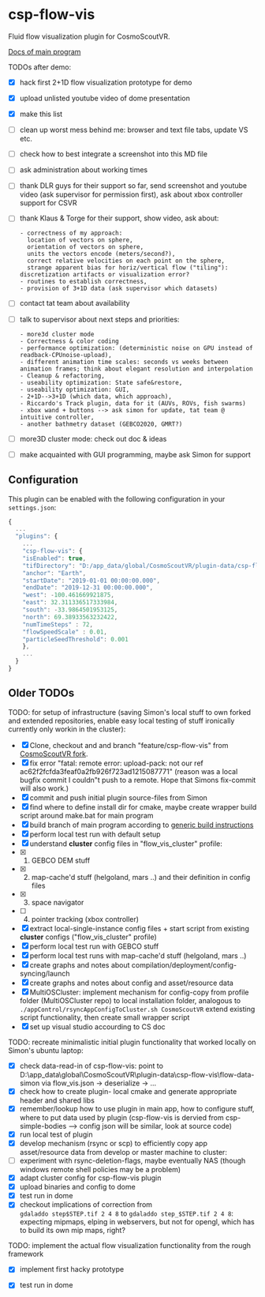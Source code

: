 # csp-flow-vis

Fluid flow visualization plugin for CosmoScoutVR.


[Docs of main program](https://github.com/cosmoscout/cosmoscout-vr/tree/develop/docs)


TODOs after demo:

- [x] hack first 2+1D flow visualization prototype for demo
- [x] upload unlisted youtube video of dome presentation
- [x] make this list
- [ ] clean up worst mess behind me: browser and text file tabs, update VS etc.
- [ ] check how to best integrate a screenshot into this MD file

- [ ] ask administration about working times
- [ ] thank DLR guys for their support so far, send screenshot and youtube video (ask supervisor for permission first), 
      ask about xbox controller support for CSVR
- [ ] thank Klaus & Torge for their support, show video, ask about:

      - correctness of my approach: 
        location of vectors on sphere, 
        orientation of vectors on sphere, 
        units the vectors encode (meters/second?), 
        correct relative velocities on each point on the sphere, 
        strange apparent bias for horiz/vertical flow ("tiling"): discretization artifacts or visualization error?
      - routines to establish correctness,
      - provision of 3+1D data (ask supervisor which datasets)

- [ ] contact tat team about availability

- [ ] talk to supervisor about next steps and priorities: 

      - more3d cluster mode
      - Correctness & color coding
      - performance optimization: (deterministic noise on GPU instead of readback-CPUnoise-upload), 
      - different animation time scales: seconds vs weeks between animation frames; think about elegant resolution and interpolation
      - Cleanup & refactoring, 
      - useability optimization: State safe&restore,
      - useability optimization: GUI, 
      - 2+1D-->3+1D (which data, which approach), 
      - Riccardo's Track plugin, data for it (AUVs, ROVs, fish swarms)
      - xbox wand + buttons --> ask simon for update, tat team @ intuitive controller,
      - another bathmetry dataset (GEBCO2020, GMRT?)

- [ ] more3D cluster mode: check out  doc & ideas


- [ ] make acquainted with GUI programming, maybe ask Simon for support










## Configuration

This plugin can be enabled with the following configuration in your `settings.json`:

```javascript
{
  ...
  "plugins": {
    ...
    "csp-flow-vis": {
	"isEnabled": true,
	"tifDirectory": "D:/app_data/global/CosmoScoutVR/plugin-data/csp-flow-vis/flow-data-simon",
	"anchor": "Earth",
	"startDate": "2019-01-01 00:00:00.000",
	"endDate": "2019-12-31 00:00:00.000",		
	"west": -100.461669921875, 
	"east": 32.311336517333984, 
	"south": -33.9864501953125, 
	"north": 69.38933563232422,
	"numTimeSteps" : 72,
	"flowSpeedScale" : 0.01,
	"particleSeedThreshold": 0.001
    },
    ...
  }
}
```

## Older TODOs

TODO: for setup of infrastructure (saving Simon's local stuff to own forked and extended repositories, enable easy local testing of stuff ironically currently only workin in the cluster):
- [x] Clone, checkout and and branch "feature/csp-flow-vis" from [CosmoScoutVR fork](https://git.geomar.de/arena/cosmoscout-vr.git).
- [x] fix error "fatal: remote error: upload-pack: not our ref ac62f2fcfda3feaf0a2fb926f723ad1215087771"
      (reason was a local bugfix commit I couldn"t push to a remote. Hope that Simons fix-commit will also work.)
- [x] commit and push initial plugin source-files from Simon
- [x] find where to define install dir for cmake, maybe create wrapper build script around make.bat for main program
- [x] build branch of main program according to [generic build instructions](https://github.com/cosmoscout/cosmoscout-vr/blob/develop/docs/install.md) 
- [x] perform local test run with default setup
- [x] understand **cluster** config files in "flow_vis_cluster" profile:
- [x] 1. GEBCO DEM stuff
- [x] 2. map-cache'd stuff (helgoland, mars ..) and their definition in config files
- [x] 3. space navigator
- [ ] 4. pointer tracking (xbox  controller)
- [x] extract local-single-instance config files + start script 
      from existing  **cluster** configs ("flow_vis_cluster" profile)
- [x] perform local test run with GEBCO stuff
- [x] perform local test runs with map-cache'd stuff (helgoland, mars ..)
- [x] create graphs and notes about compilation/deployment/config-syncing/launch
- [x] create graphs and notes about config and asset/resource data
- [x] MultiOSCluster: implement mechanism for config-copy from profile folder (MultiOSCluster repo) 
      to local installation folder, analogous to 
      `./appControl/rsyncAppConfigToCluster.sh CosmoScoutVR`
      extend existing script functionality, then create small wrapper script
- [x] set up visual studio  accourding to CS doc

TODO: recreate minimalistic initial plugin functionality that worked locally on Simon's ubuntu laptop:
- [x] check data-read-in of csp-flow-vis: point to D:\app_data\global\CosmoScoutVR\plugin-data\csp-flow-vis\flow-data-simon
      via flow_vis.json -> deserialize -> ...
- [x] check how to create plugin- local cmake and generate appropriate header and shared libs
- [x] remember/lookup how to use plugin in main app, how to configure stuff, where to put data used by plugin
      (csp-flow-vis is dervied from csp-simple-bodies --> config json will be similar, look at source code)
- [x] run local test of plugin
- [x] develop mechanism (rsync or scp) to efficiently copy app asset/resource data from develop or master machine to cluster:
- [ ] experiment with rsync-deletion-flags, maybe eventually NAS (though windows remote shell policies may be a problem) 
- [x] adapt cluster config for csp-flow-vis plugin
- [x] upload binaries and config to dome
- [x] test run in dome
- [x] checkout implications of correction from  
      `gdaladdo step$STEP.tif 2 4 8` to 
      `gdaladdo step_$STEP.tif 2 4 8`: expecting mipmaps, elping in webservers, but not for opengl,
      which has to build its own mip maps, right?

TODO: implement the actual flow visualization functionality from the rough framework
- [x] implement first hacky prototype 
- [x] test run in dome





